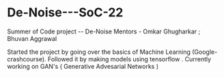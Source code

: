 # De-Noise---SoC-22
Summer of Code project -- De-Noise
Mentors - Omkar Ghugharkar ; Bhuvan Aggrawal

Started the project by going over the basics of Machine Learning (Google-crashcourse). Followed it by making models using tensorflow . 
Currently working on GAN's ( Generative Advesarial Networks )
